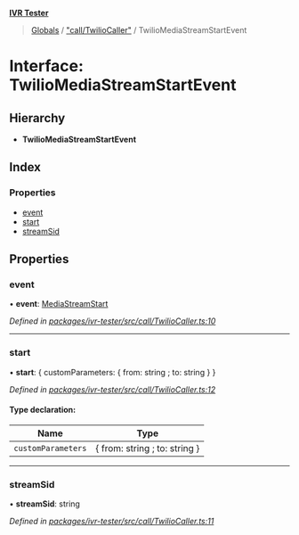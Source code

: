 **[IVR Tester](../README.md)**

> [Globals](../README.md) / ["call/TwilioCaller"](../modules/_call_twiliocaller_.md) / TwilioMediaStreamStartEvent

# Interface: TwilioMediaStreamStartEvent

## Hierarchy

* **TwilioMediaStreamStartEvent**

## Index

### Properties

* [event](_call_twiliocaller_.twiliomediastreamstartevent.md#event)
* [start](_call_twiliocaller_.twiliomediastreamstartevent.md#start)
* [streamSid](_call_twiliocaller_.twiliomediastreamstartevent.md#streamsid)

## Properties

### event

•  **event**: [MediaStreamStart](../enums/_call_twilio_.twilioconnectionevents.md#mediastreamstart)

*Defined in [packages/ivr-tester/src/call/TwilioCaller.ts:10](https://github.com/SketchingDev/ivr-tester/blob/c05dd5d/packages/ivr-tester/src/call/TwilioCaller.ts#L10)*

___

### start

•  **start**: { customParameters: { from: string ; to: string  }  }

*Defined in [packages/ivr-tester/src/call/TwilioCaller.ts:12](https://github.com/SketchingDev/ivr-tester/blob/c05dd5d/packages/ivr-tester/src/call/TwilioCaller.ts#L12)*

#### Type declaration:

Name | Type |
------ | ------ |
`customParameters` | { from: string ; to: string  } |

___

### streamSid

•  **streamSid**: string

*Defined in [packages/ivr-tester/src/call/TwilioCaller.ts:11](https://github.com/SketchingDev/ivr-tester/blob/c05dd5d/packages/ivr-tester/src/call/TwilioCaller.ts#L11)*
